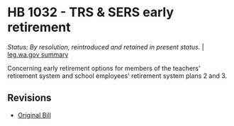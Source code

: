 # HB 1032 - TRS & SERS early retirement
*Status: By resolution, reintroduced and retained in present status.* | [leg.wa.gov summary](https://app.leg.wa.gov/billsummary?BillNumber=1032&Year=2021)

Concerning early retirement options for members of the teachers' retirement system and school employees' retirement system plans 2 and 3.

## Revisions
* [Original Bill](1/)